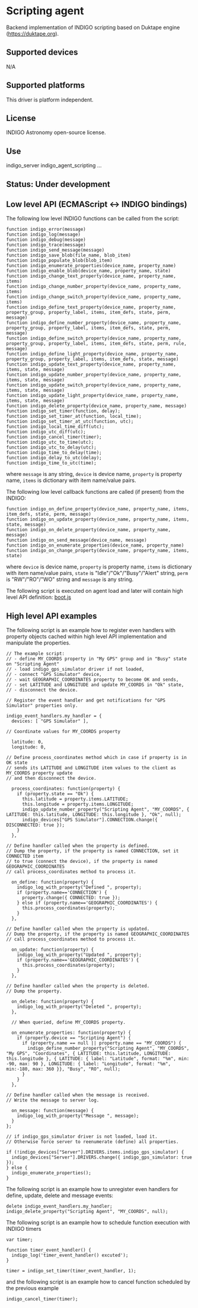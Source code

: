 # Scripting agent

Backend implementation of INDIGO scripting based on Duktape engine (https://duktape.org).

## Supported devices

N/A

## Supported platforms

This driver is platform independent.

## License

INDIGO Astronomy open-source license.

## Use

indigo_server indigo_agent_scripting ...

## Status: Under development

## Low level API (ECMAScript <-> INDIGO bindings)

The following low level INDIGO functions can be called from the script: 

```
function indigo_error(message)
function indigo_log(message)
function indigo_debug(message)
function indigo_trace(message)
function indigo_send_message(message)
function indigo_save_blob(file_name, blob_item)
function indigo_populate_blob(blob_item)
function indigo_enumerate_properties(device_name, property_name)
function indigo_enable_blob(device_name, property_name, state)
function indigo_change_text_property(device_name, property_name, items)
function indigo_change_number_property(device_name, property_name, items)
function indigo_change_switch_property(device_name, property_name, items)
function indigo_define_text_property(device_name, property_name, property_group, property_label, items, item_defs, state, perm, message)
function indigo_define_number_property(device_name, property_name, property_group, property_label, items, item_defs, state, perm, message)
function indigo_define_switch_property(device_name, property_name, property_group, property_label, items, item_defs, state, perm, rule, message)
function indigo_define_light_property(device_name, property_name, property_group, property_label, items, item_defs, state, message)
function indigo_update_text_property(device_name, property_name, items, state, message)
function indigo_update_number_property(device_name, property_name, items, state, message)
function indigo_update_switch_property(device_name, property_name, items, state, message)
function indigo_update_light_property(device_name, property_name, items, state, message)
function indigo_delete_property(device_name, property_name, message)
function indigo_set_timer(function, delay);
function indigo_set_timer_at(function, local_time);
function indigo_set_timer_at_utc(function, utc);
function indigo_local_time_diff(utc);
function indigo_utc_diff(utc);
function indigo_cancel_timer(timer);
function indigo_utc_to_time(utc);
function indigo_utc_to_delay(utc);
function indigo_time_to_delay(time);
function indigo_delay_to_utc(delay);
function indigo_time_to_utc(time);
```

where ``message`` is any string, ``device`` is device name, ``property`` is property name,  ``items`` is dictionary with item name/value pairs.

The following low level callback functions are called (if present) from the INDIGO: 

```
function indigo_on_define_property(device_name, property_name, items, item_defs, state, perm, message)
function indigo_on_update_property(device_name, property_name, items, state, message)
function indigo_on_delete_property(device_name, property_name, message)
function indigo_on_send_message(device_name, message)
function indigo_on_enumerate_properties(device_name, property_name)
function indigo_on_change_property(device_name, property_name, items, state)
```

where ``device`` is device name, ``property`` is property name,  ``items`` is dictionary with item name/value pairs, ``state`` is "Idle"/"Ok"/"Busy"/"Alert" string, ``perm`` is "RW"/"RO"/"WO" string and ``message`` is any string.

The following script is executed on agent load and later will contain high level API definition: [boot.js](https://github.com/indigo-astronomy/indigo/blob/master/indigo_drivers/agent_scripting/boot.js)

## High level API examples

The following script is an example how to register even handlers with property objects cached within high level API implementation and manipulate the properties.

```
// The example script:
// - define MY_COORDS property in "My GPS" group and in "Busy" state on "Scripting Agent" 
// - load indigo_gps_simulator driver if not loaded,
// - connect "GPS Simulator" device,
// - wait GEOGRAPHIC_COORDINATES property to become OK and sends,
// - set LATITUDE and LONGITUDE and update MY_COORDS in "Ok" state,
// - disconnect the device.

// Register the event handler and get notifications for "GPS Simulator" properties only.

indigo_event_handlers.my_handler = {
  devices: [ "GPS Simulator" ],

// Coordinate values for MY_COORDS property

  latitude: 0,
  longitude: 0,

// Define process_coordinates method which in case if property is in OK state
// sends its LATITUDE and LONGITUDE item values to the client as MY_COORDS property update
// and then disconnect the device.

  process_coordinates: function(property) {
    if (property.state == "Ok") {
      this.latitude = property.items.LATITUDE;
      this.longitude = property.items.LONGITUDE;
      indigo_update_number_property("Scripting Agent", "MY_COORDS", { LATITUDE: this.latitude, LONGITUDE: this.longitude }, "Ok", null);
      indigo_devices["GPS Simulator"].CONNECTION.change({ DISCONNECTED: true });
    }
  },

// Define handler called when the property is defined.
// Dump the property, if the property is named CONNECTION, set it CONNECTED item
// to true (connect the device), if the property is named GEOGRAPHIC_COORDINATES
// call process_coordinates method to process it.

  on_define: function(property) { 
    indigo_log_with_property("Defined ", property);
    if (property.name=='CONNECTION') {
      property.change({ CONNECTED: true });
    } else if (property.name=='GEOGRAPHIC_COORDINATES') {
      this.process_coordinates(property);
    }
  },
  
// Define handler called when the property is updated.
// Dump the property, if the property is named GEOGRAPHIC_COORDINATES
// call process_coordinates method to process it.

  on_update: function(property) { 
    indigo_log_with_property("Updated ", property); 
    if (property.name=='GEOGRAPHIC_COORDINATES') {
      this.process_coordinates(property);
    }
  },
  
// Define handler called when the property is deleted.
// Dump the property.

  on_delete: function(property) {
    indigo_log_with_property("Deleted ", property); 
  },
  
  // When queried, define MY_COORDS property.

  on_enumerate_properties: function(property) {
    if (property.device == "Scripting Agent") {
      if (property.name == null || property.name == "MY_COORDS") {
        indigo_define_number_property("Scripting Agent", "MY_COORDS", "My GPS", "Coordinates", { LATITUDE: this.latitude, LONGITUDE: this.longitude }, { LATITUDE: { label: "Latitude", format: "%m", min: -90, max: 90 }, LONGITUDE: { label: "Longitude", format: "%m", min:-180, max: 360 }}, "Busy", "RO", null);
      }
    }
  },
  
// Define handler called when the message is received.
// Write the message to server log.

  on_message: function(message) {
    indigo_log_with_property("Message ", message);
  }
};

// if indigo_gps_simulator driver is not loaded, load it.
// Otherwise force server to reenumerate (define) all properties.

if (!indigo_devices["Server"].DRIVERS.items.indigo_gps_simulator) {
  indigo_devices["Server"].DRIVERS.change({ indigo_gps_simulator: true });
} else {
  indigo_enumerate_properties();
}
```

The following script is an example how to unregister even handlers for define, update, delete and message events:

```
delete indigo_event_handlers.my_handler;
indigo_delete_property("Scripting Agent", "MY_COORDS", null);
```

The following script is an example how to schedule function execution with INDIGO timers

```
var timer;

function timer_event_handler() {
  indigo_log('timer_event_handler() excuted');
}

timer = indigo_set_timer(timer_event_handler, 1);
```

and the following script is an example how to cancel  function scheduled by the previous example

```
indigo_cancel_timer(timer);
```

